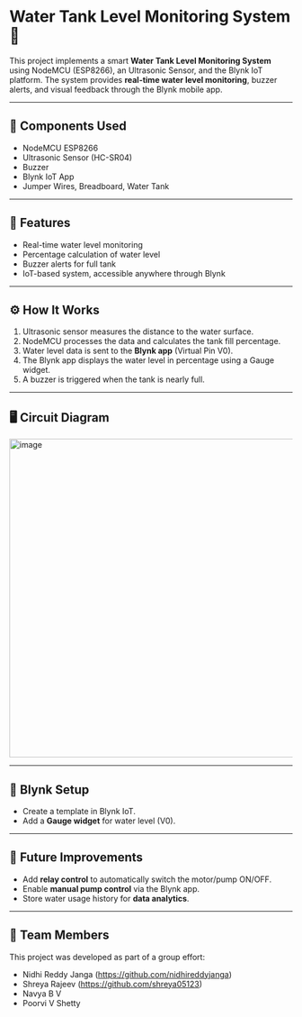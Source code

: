 # Water Tank Level Monitoring System 🚰  

This project implements a smart **Water Tank Level Monitoring System** using NodeMCU (ESP8266), an Ultrasonic Sensor, and the Blynk IoT platform. The system provides **real-time water level monitoring**, buzzer alerts, and visual feedback through the Blynk mobile app.  

---

## 🔧 Components Used  
- NodeMCU ESP8266  
- Ultrasonic Sensor (HC-SR04)  
- Buzzer  
- Blynk IoT App  
- Jumper Wires, Breadboard, Water Tank  

---

## 📌 Features  
- Real-time water level monitoring  
- Percentage calculation of water level  
- Buzzer alerts for full tank  
- IoT-based system, accessible anywhere through Blynk  

---

## ⚙️ How It Works  
1. Ultrasonic sensor measures the distance to the water surface.  
2. NodeMCU processes the data and calculates the tank fill percentage.  
3. Water level data is sent to the **Blynk app** (Virtual Pin V0).  
4. The Blynk app displays the water level in percentage using a Gauge widget.  
5. A buzzer is triggered when the tank is nearly full.  

---

## 🖥️ Circuit Diagram  
<img width="877" height="566" alt="image" src="https://github.com/user-attachments/assets/73abc0d2-7850-4bf0-98a1-40e86d545f06" />  

---

## 📲 Blynk Setup  
- Create a template in Blynk IoT.  
- Add a **Gauge widget** for water level (V0).  

---

## 🚀 Future Improvements  
- Add **relay control** to automatically switch the motor/pump ON/OFF.  
- Enable **manual pump control** via the Blynk app.  
- Store water usage history for **data analytics**.  

---

## 👥 Team Members  
This project was developed as part of a group effort:  

- Nidhi Reddy Janga (https://github.com/nidhireddyjanga)  
- Shreya Rajeev (https://github.com/shreya05123)  
- Navya B V  
- Poorvi V Shetty  
